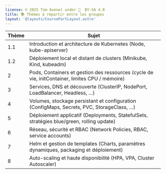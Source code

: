 ```yaml
---
license: © 2025 Tom Avenel under 󰵫  BY-SA 4.0
title: 📚 Thèmes à répartir entre les groupes
layout: '@layouts/CoursePartLayout.astro'
---
```


| Thème | Sujet                                                                                           |
| ----- | ------------------------------------------------------------------------------------------------|
| 1.1   | Introduction et architecture de Kubernetes (Node, kube-apiserver)                               |
| 1.2   | Déploiement local et distant de clusters (Minikube, Kind, kubeadm)                              |
| 2     | Pods, Containers et gestion des ressources (cycle de vie, initContainer, limites CPU / mémoire) |
| 3     | Services, DNS et découverte (ClusterIP, NodePort, LoadBalancer, Headless, …)                    |
| 4     | Volumes, stockage persistant et configuration (ConfigMaps, Secrets, PVC, StorageClass, …)       |
| 5     | Déploiement applicatif (Deployments, StatefulSets, stratégies blue/green, rolling update)       |
| 6     | Réseau, sécurité et RBAC (Network Policies, RBAC, service accounts)                             |
| 7     | Helm et gestion de templates (Charts, paramètres dynamiques, packaging et déploiement)          |
| 8     | Auto-scaling et haute disponibilité (HPA, VPA, Cluster Autoscaler)                              |


